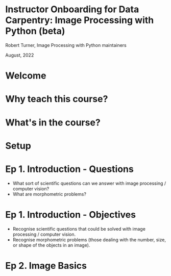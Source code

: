 # Instructor Onboarding for Data Carpentry: Image Processing with Python (beta)
<style>
    .reveal h1 { font-size: 2em; }
    .reveal h2 { font-size: 1.5em; }
</style>

Robert Turner, Image Processing with Python maintainers

August, 2022

# Welcome

# Why teach this course?

# What's in the course?

# Setup

# Ep 1. Introduction - Questions

- What sort of scientific questions can we answer with image processing / computer vision?
- What are morphometric problems?

# Ep 1. Introduction - Objectives

- Recognise scientific questions that could be solved with image processing / computer vision.
- Recognise morphometric problems (those dealing with the number, size, or shape of the objects in an image).

# Ep 2. Image Basics

# 
